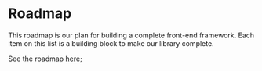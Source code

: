 # Roadmap

This roadmap is our plan for building a complete front-end framework. Each item on this list is  a building block to make our library complete.

See the roadmap [here](https://github.com/users/abelflopes/projects/3/views/2);
